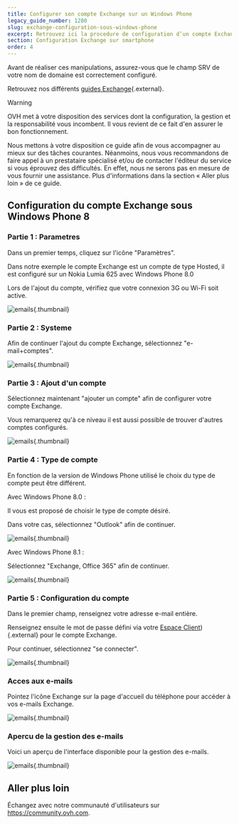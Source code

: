 ```yaml
---
title: Configurer son compte Exchange sur un Windows Phone
legacy_guide_number: 1280
slug: exchange-configuration-sous-windows-phone
excerpt: Retrouvez ici la procedure de configuration d’un compte Exchange sousWindows Phone
section: Configuration Exchange sur smartphone
order: 4
---
```


Avant de réaliser ces manipulations, assurez-vous que le champ SRV de votre nom de domaine est correctement configuré.

Retrouvez nos différents [guides Exchange](https://www.ovh.com/fr/emails/hosted-exchange/guides/){.external}.

> [!warning]
>
> OVH met à votre disposition des services dont la configuration, la gestion et la responsabilité vous incombent. Il vous revient de ce fait d'en assurer le bon fonctionnement.
> 
> Nous mettons à votre disposition ce guide afin de vous accompagner au mieux sur des tâches courantes. Néanmoins, nous vous recommandons de faire appel à un prestataire spécialisé et/ou de contacter l'éditeur du service si vous éprouvez des difficultés. En effet, nous ne serons pas en mesure de vous fournir une assistance. Plus d'informations dans la section « Aller plus loin » de ce guide.
> 

## Configuration du compte Exchange sous Windows Phone 8

### Partie 1 &#58; Parametres
Dans un premier temps, cliquez sur l'icône "Paramètres".

Dans notre exemple le compte Exchange est un compte de type Hosted, il est configuré sur un Nokia Lumia 625 avec Windows Phone 8.0

Lors de l'ajout du compte, vérifiez que votre connexion 3G ou Wi-Fi soit active.


![emails](images/1135.png){.thumbnail}


### Partie 2 &#58; Systeme
Afin de continuer l'ajout du compte Exchange, sélectionnez "e-mail+comptes".


![emails](images/1136.png){.thumbnail}


### Partie 3 &#58; Ajout d'un compte
Sélectionnez maintenant "ajouter un compte" afin de configurer votre compte Exchange.

Vous remarquerez qu'à ce niveau il est aussi possible de trouver d'autres comptes configurés.


![emails](images/1137.png){.thumbnail}


### Partie 4 &#58; Type de compte
En fonction de la version de Windows Phone utilisé le choix du type de compte peut être différent.

Avec Windows Phone 8.0 :

Il vous est proposé de choisir le type de compte désiré.

Dans votre cas, sélectionnez "Outlook" afin de continuer.


![emails](images/1138.png){.thumbnail}

Avec Windows Phone 8.1 :

Sélectionnez "Exchange, Office 365" afin de continuer.


![emails](images/2402.png){.thumbnail}


### Partie 5 &#58; Configuration du compte
Dans le premier champ, renseignez votre adresse e-mail entière.

Renseignez ensuite le mot de passe défini via votre [Espace Client](https://www.ovh.com/auth/?action=gotomanager&from=https://www.ovh.com/fr/&ovhSubsidiary=fr)){.external} pour le compte Exchange.

Pour continuer, sélectionnez "se connecter".


![emails](images/1139.png){.thumbnail}


### Acces aux e-mails
Pointez l'icône Exchange sur la page d'accueil du téléphone pour accéder à vos e-mails Exchange.


![emails](images/1140.png){.thumbnail}


### Apercu de la gestion des e-mails
Voici un aperçu de l'interface disponible pour la gestion des e-mails.


![emails](images/1141.png){.thumbnail}

## Aller plus loin

Échangez avec notre communauté d'utilisateurs sur <https://community.ovh.com>.